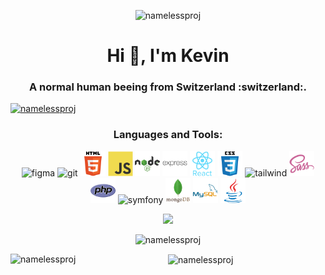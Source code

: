 <p align="center"> <img src="https://komarev.com/ghpvc/?username=namelessproj&label=Profile%20views&color=0e75b6&style=flat" alt="namelessproj" /> </p>
<h1 align="center">Hi 👋, I'm Kevin</h1>
<h3 align="center">A normal human beeing from Switzerland :switzerland:.</h3>

<p align="left"> <a href="https://github.com/ryo-ma/github-profile-trophy"><img src="https://github-profile-trophy.vercel.app/?username=namelessproj" alt="namelessproj" /></a> </p>

<h3 align="center">Languages and Tools:</h3>
<p align="center">
  <img src="https://www.vectorlogo.zone/logos/figma/figma-icon.svg" alt="figma" width="40" height="40"/>
  <img src="https://www.vectorlogo.zone/logos/git-scm/git-scm-icon.svg" alt="git" width="40" height="40"/>
  <img src="https://raw.githubusercontent.com/devicons/devicon/master/icons/html5/html5-original-wordmark.svg" alt="html5" width="40" height="40"/>
  <img src="https://raw.githubusercontent.com/devicons/devicon/master/icons/javascript/javascript-original.svg" alt="javascript" width="40" height="40"/>
  <img src="https://raw.githubusercontent.com/devicons/devicon/master/icons/nodejs/nodejs-original-wordmark.svg" alt="nodejs" width="40" height="40"/>
  <img src="https://raw.githubusercontent.com/devicons/devicon/master/icons/express/express-original-wordmark.svg" alt="express" width="40" height="40"/>
  <img src="https://raw.githubusercontent.com/devicons/devicon/master/icons/react/react-original-wordmark.svg" alt="react" width="40" height="40"/>
  <img src="https://raw.githubusercontent.com/devicons/devicon/master/icons/css3/css3-original-wordmark.svg" alt="css3" width="40" height="40"/>
  <img src="https://www.vectorlogo.zone/logos/tailwindcss/tailwindcss-icon.svg" alt="tailwind" width="40" height="40"/>
  <img src="https://raw.githubusercontent.com/devicons/devicon/master/icons/sass/sass-original.svg" alt="sass" width="40" height="40"/>
  <img src="https://raw.githubusercontent.com/devicons/devicon/master/icons/php/php-original.svg" alt="php" width="40" height="40"/>
  <img src="https://symfony.com/logos/symfony_black_03.svg" alt="symfony" width="40" height="40"/>
  <img src="https://raw.githubusercontent.com/devicons/devicon/master/icons/mongodb/mongodb-original-wordmark.svg" alt="mongodb" width="40" height="40"/>
  <img src="https://raw.githubusercontent.com/devicons/devicon/master/icons/mysql/mysql-original-wordmark.svg" alt="mysql" width="40" height="40"/>
  <img src="https://raw.githubusercontent.com/devicons/devicon/master/icons/java/java-original.svg" alt="java" width="40" height="40"/>
</p>

<p align="center"><img src="https://github-readme-stats.hackclub.dev/api/wakatime?username=7830&api_domain=hackatime.hackclub.com&theme=github_dark&custom_title=Hackatime+Stats&layout=compact&cache_seconds=0&langs_count=8" /></p>

<p align="center"><img src="https://github-readme-streak-stats.herokuapp.com/?user=namelessproj&theme=dark&locale=en" alt="namelessproj" /></p>

<p align="center"><img align="left" src="https://github-readme-stats.vercel.app/api/top-langs?username=namelessproj&show_icons=true&locale=en&layout=compact&theme=dark" alt="namelessproj" /></p>

<p align="center"><img align="center" src="https://github-readme-stats.vercel.app/api?username=namelessproj&show_icons=true&locale=en&theme=dark" alt="namelessproj" /></p>
